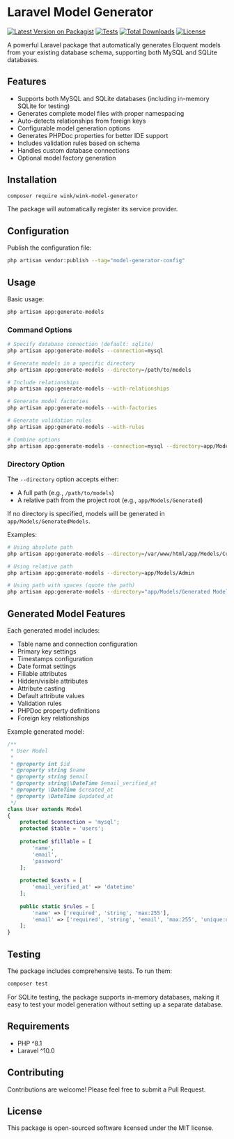 # Laravel Model Generator

[![Latest Version on Packagist](https://img.shields.io/packagist/v/wink/wink-model-generator.svg)](https://packagist.org/packages/wink/wink-model-generator)
[![Tests](https://github.com/wink-/wink-model-generator/actions/workflows/tests.yml/badge.svg)](https://github.com/wink-/wink-model-generator/actions/workflows/tests.yml)
[![Total Downloads](https://img.shields.io/packagist/dt/wink/model-generator.svg)](https://packagist.org/packages/wink/model-generator)
[![License](https://img.shields.io/packagist/l/wink/model-generator.svg)](https://packagist.org/packages/wink/model-generator)

A powerful Laravel package that automatically generates Eloquent models from your existing database schema, supporting both MySQL and SQLite databases.

## Features

- Supports both MySQL and SQLite databases (including in-memory SQLite for testing)
- Generates complete model files with proper namespacing
- Auto-detects relationships from foreign keys
- Configurable model generation options
- Generates PHPDoc properties for better IDE support
- Includes validation rules based on schema
- Handles custom database connections
- Optional model factory generation

## Installation

```bash
composer require wink/wink-model-generator
```

The package will automatically register its service provider.

## Configuration

Publish the configuration file:

```bash
php artisan vendor:publish --tag="model-generator-config"
```

## Usage

Basic usage:

```bash
php artisan app:generate-models
```

### Command Options

```bash
# Specify database connection (default: sqlite)
php artisan app:generate-models --connection=mysql

# Generate models in a specific directory
php artisan app:generate-models --directory=/path/to/models

# Include relationships
php artisan app:generate-models --with-relationships

# Generate model factories
php artisan app:generate-models --with-factories

# Generate validation rules
php artisan app:generate-models --with-rules

# Combine options
php artisan app:generate-models --connection=mysql --directory=app/Models/Generated --with-relationships
```

### Directory Option

The `--directory` option accepts either:
- A full path (e.g., `/path/to/models`)
- A relative path from the project root (e.g., `app/Models/Generated`)

If no directory is specified, models will be generated in `app/Models/GeneratedModels`.

Examples:
```bash
# Using absolute path
php artisan app:generate-models --directory=/var/www/html/app/Models/Custom

# Using relative path
php artisan app:generate-models --directory=app/Models/Admin

# Using path with spaces (quote the path)
php artisan app:generate-models --directory="app/Models/Generated Models"
```

## Generated Model Features

Each generated model includes:

- Table name and connection configuration
- Primary key settings
- Timestamps configuration
- Date format settings
- Fillable attributes
- Hidden/visible attributes
- Attribute casting
- Default attribute values
- Validation rules
- PHPDoc property definitions
- Foreign key relationships

Example generated model:

```php
/**
 * User Model
 *
 * @property int $id
 * @property string $name
 * @property string $email
 * @property string|\DateTime $email_verified_at
 * @property \DateTime $created_at
 * @property \DateTime $updated_at
 */
class User extends Model
{
    protected $connection = 'mysql';
    protected $table = 'users';
    
    protected $fillable = [
        'name',
        'email',
        'password'
    ];
    
    protected $casts = [
        'email_verified_at' => 'datetime'
    ];
    
    public static $rules = [
        'name' => ['required', 'string', 'max:255'],
        'email' => ['required', 'string', 'email', 'max:255', 'unique:users']
    ];
}
```

## Testing

The package includes comprehensive tests. To run them:

```bash
composer test
```

For SQLite testing, the package supports in-memory databases, making it easy to test your model generation without setting up a separate database.

## Requirements

- PHP ^8.1
- Laravel ^10.0

## Contributing

Contributions are welcome! Please feel free to submit a Pull Request.

## License

This package is open-sourced software licensed under the MIT license.
